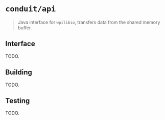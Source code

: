 # `conduit/api`

> Java interface for `wpilibio`, transfers data from the shared memory buffer.

## Interface

TODO.

## Building

TODO.

## Testing

TODO.